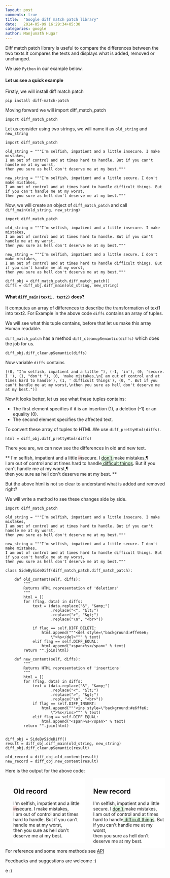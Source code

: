 ```yaml
---
layout: post
comments: true
title:  "Google diff match patch library"
date:   2014-05-09 16:29:34+05:30
categories: google
author: Manjunath Hugar
---
```


Diff match patch library is useful to compare the differences between the two texts.It compares the texts and displays what is added, removed or unchanged.

We use `Python` in our example below.


#### Let us see a quick example

Firstly, we will install diff match patch

    pip install diff-match-patch

Moving forward we will import diff_match_patch

    import diff_match_patch

Let us consider using two strings, we will name it as `old_string` and `new_string`

    import diff_match_patch

    old_string = """I'm selfish, impatient and a little insecure. I make mistakes,
    I am out of control and at times hard to handle. But if you can't handle me at my worst,
    then you sure as hell don't deserve me at my best."""

    new_string = """I'm selfish, impatient and a little secure. I don't make mistakes,
    I am out of control and at times hard to handle difficult things. But if you can't handle me at my worst,
    then you sure as hell don't deserve me at my best."""


Now, we will create an object of `diff_match_patch` and call `diff_main(old_string, new_string)`

    import diff_match_patch

    old_string = """I'm selfish, impatient and a little insecure. I make mistakes,
    I am out of control and at times hard to handle. But if you can't handle me at my worst,
    then you sure as hell don't deserve me at my best."""

    new_string = """I'm selfish, impatient and a little secure. I don't make mistakes,
    I am out of control and at times hard to handle difficult things. But if you can't handle me at my worst,
    then you sure as hell don't deserve me at my best."""

    diff_obj = diff_match_patch.diff_match_patch()
    diffs = diff_obj.diff_main(old_string, new_string)

#### What `diff_main(text1, text2)` does?

It computes an array of differences to describe the transformation of text1 into text2.
For Example in the above code `diffs` contains an array of tuples.

We will see what this tuple contains, before that let us make this array Human readable.

`diff_match_patch` has a method `diff_cleanupSemantic(diffs)` which does the job for us.

    diff_obj.diff_cleanupSemantic(diffs)

Now variable `diffs` contains

`[(0, "I'm selfish, impatient and a little "),
 (-1, 'in'),
 (0, 'secure. I '),
 (1, "don't "),
 (0, 'make mistakes,\nI am out of control and at times hard to handle'),
 (1, ' difficult things'),
 (0, ". But if you can't handle me at my worst,\nthen you sure as hell don't deserve me at my best.")]`


Now it looks better, let us see what these tuples contains:

* The first element specifies if it is an insertion (1), a deletion (-1) or an equality (0).
* The second element specifies the affected text.

To convert these array of tuples to HTML.We use `diff_prettyHtml(diffs)`.

    html = diff_obj.diff_prettyHtml(diffs)

There you are, we can now see the differences in old and new text.

** <span>I\'m selfish, impatient and a little </span><del style="background:#ffe6e6;">in</del><span>secure. I </span><ins style="background:#e6ffe6;">don\'t </ins>
<span>make mistakes,&para;<br>I am out of control and at times hard to handle</span><ins style="background:#e6ffe6;"> difficult things</ins><span>. But if you can\'t
handle me at my worst,&para;<br>then you sure as hell don\'t deserve me at my best.</span> **

But the above html is not so clear to understand what is added and removed right?

We will write a method to see these changes side by side.

    import diff_match_patch

    old_string = """I'm selfish, impatient and a little insecure. I make mistakes,
    I am out of control and at times hard to handle. But if you can't handle me at my worst,
    then you sure as hell don't deserve me at my best."""

    new_string = """I'm selfish, impatient and a little secure. I don't make mistakes,
    I am out of control and at times hard to handle difficult things. But if you can't handle me at my worst,
    then you sure as hell don't deserve me at my best."""

    class SideBySideDiff(diff_match_patch.diff_match_patch):

        def old_content(self, diffs):
            """
            Returns HTML representation of 'deletions'
            """
            html = []
            for (flag, data) in diffs:
                text = (data.replace("&", "&amp;")
                        .replace("<", "&lt;")
                        .replace(">", "&gt;")
                        .replace("\n", "<br>"))

                if flag == self.DIFF_DELETE:
                    html.append("""<del style=\"background:#ffe6e6;
                        \">%s</del>""" % text)
                elif flag == self.DIFF_EQUAL:
                    html.append("<span>%s</span>" % text)
            return "".join(html)

        def new_content(self, diffs):
            """
            Returns HTML representation of 'insertions'
            """
            html = []
            for (flag, data) in diffs:
                text = (data.replace("&", "&amp;")
                        .replace("<", "&lt;")
                        .replace(">", "&gt;")
                        .replace("\n", "<br>"))
                if flag == self.DIFF_INSERT:
                    html.append("""<ins style=\"background:#e6ffe6;
                        \">%s</ins>""" % text)
                elif flag == self.DIFF_EQUAL:
                    html.append("<span>%s</span>" % text)
            return "".join(html)


    diff_obj = SideBySideDiff()
    result = diff_obj.diff_main(old_string, new_string)
    diff_obj.diff_cleanupSemantic(result)

    old_record = diff_obj.old_content(result)
    new_record = diff_obj.new_content(result)


Here is the output for the above code:

<div style="margin-left: 5%; float: left; width: 45%; overflow: auto; display: block; background-color: #fff;<br />}">
<p>
<h2>Old record</h2>

<span>I'm selfish, impatient and a little </span><del style="background:#ffe6e6;">in</del><span>secure. I </span><span>make mistakes,<br>I am out of control and at times hard to handle</span><span>. But if you can't handle me at my worst,<br>then you sure as hell don't deserve me at my best.</span>

</p>

</div>



<div style="margin-left: 5%; float: left; width: 45%; overflow: auto; display: block; background-color: #fff;<br />}">
<p>
<h2>New record</h2>
<span>I'm selfish, impatient and a little </span><span>secure. I </span><ins style="background:#e6ffe6;">don't </ins><span>make mistakes,<br>I am out of control and at times hard to handle</span><ins style="background:#e6ffe6;"> difficult things</ins><span>. But if you can't handle me at my worst,<br>then you sure as hell don't deserve me at my best.</span>

</p>
</div>

For reference and some more methods see [API](http://code.google.com/p/google-diff-match-patch/wiki/API)

Feedbacks and suggestions are welcome :)


e :)


